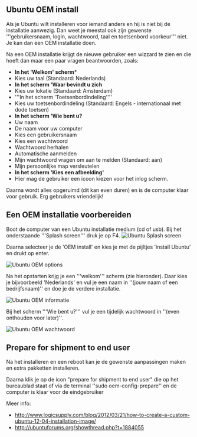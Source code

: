 ## Ubuntu OEM install

Als je Ubuntu wilt installeren voor iemand anders en hij is niet bij de installatie aanwezig. Dan weet je meestal ook zijn gewenste '''gebruikersnaam, login, wachtwoord, taal en toetsenbord voorkeur''' niet. Je kan dan een OEM installatie doen.

Na een OEM installatie krijgt de nieuwe gebruiker een wizzard te zien en die hoeft dan maar een paar vragen beantwoorden, zoals:

- **In het 'Welkom' scherm***
 - Kies uw taal (Standaard: Nederlands)
- **In het scherm 'Waar bevindt u zich**
 - Kies uw lokatie (Standaard: Amsterdam)
- '''In het scherm 'Toetsenbordindeling''''
 - Kies uw toetsenbordindeling (Standaard: Engels - internationaal met dode toetsen)
- **In het scherm 'Wie bent u?**
 - Uw naam
 - De naam voor uw computer
 - Kies een gebruikersnaam
 - Kies een wachtwoord
 - Wachtwoord herhalen
 - Automatische aanmelden
 - Mijn wachtwoord vragen om aan te melden (Standaard: aan)
 - Mijn persoonlijke map versleutelen
- **In het scherm 'Kies een afbeelding'**
 - Hier mag de gebruiker een icoon kiezen voor het inlog scherm.

Daarna wordt alles opgeruimd (dit kan even duren) en is de computer klaar voor gebruik. Erg gebruikers vriendelijk!

## Een OEM installatie voorbereiden 
Boot de computer van een Ubuntu installatie medium (cd of usb). Bij het onderstaande '''Splash screen''' druk je op F4.
![Ubuntu Splash screen](http://content.filmer.net/pim/posts/79/ubuntu-12.04-boot-splashscreen.png)

Daarna selecteer je de 'OEM install' en kies je met de pijltjes 'install Ubuntu' en drukt op enter.

![Ubuntu OEM options](http://content.filmer.net/pim/posts/79/ubuntu-12.04-oem-option.png)

Na het opstarten krijg je een '''welkom''' scherm (zie hieronder). Daar kies je bijvoorbeeld 'Nederlands' en vul je een naam in ''(jouw naam of een bedrijfsnaam)'' en doe je de verdere installatie.

![Ubuntu OEM informatie](http://content.filmer.net/pim/posts/79/ubuntu-12.04-OEM-install.png)

Bij het scherm '''Wie bent u?''' vul je een tijdelijk wachtwoord in ''(even onthouden voor later)''.

![Ubuntu OEM wachtwoord](http://content.filmer.net/pim/posts/79/ubuntu-12.04-OEM-who.png)

## Prepare for shipment to end user

Na het installeren en een reboot kan je de gewenste aanpassingen maken en extra pakketten installeren.

Daarna klik je op de icon "prepare for shipment to end user" die op het bureaublad staat of via de terminal ''sudo oem-config-prepare'' en de computer is klaar voor de eindgebruiker

Meer info:

* http://www.logicsupply.com/blog/2012/03/21/how-to-create-a-custom-ubuntu-12-04-installation-image/
* http://ubuntuforums.org/showthread.php?t=1884055

